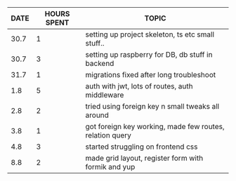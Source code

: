| DATE | HOURS SPENT | TOPIC                                                    |
| ---- | ----------- | -------------------------------------------------------- |
| 30.7 | 1           | setting up project skeleton, ts etc small stuff..        |
| 30.7 | 3           | setting up raspberry for DB, db stuff in backend         |
| 31.7 | 1           | migrations fixed after long troubleshoot                 |
| 1.8  | 5           | auth with jwt, lots of routes, auth middleware           |
| 2.8  | 2           | tried using foreign key n small tweaks all around        |
| 3.8  | 1           | got foreign key working, made few routes, relation query |
| 4.8  | 3           | started struggling on frontend css                       |
| 8.8  | 2           | made grid layout, register form with formik and yup      |
